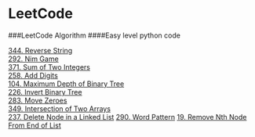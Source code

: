 LeetCode
========

###LeetCode Algorithm
####Easy level
python code  
  
[344. Reverse String](http://nbviewer.jupyter.org/github/tsumy/LeetCode/blob/master/344.%20Reverse%20String.ipynb)  
[292. Nim Game](http://nbviewer.jupyter.org/github/tsumy/LeetCode/blob/master/292.%20Nim%20Game.ipynb)  
[371. Sum of Two Integers](http://nbviewer.jupyter.org/github/tsumy/LeetCode/blob/master/371.%20Sum%20of%20Two%20Integers.ipynb)  
[258. Add Digits](http://nbviewer.jupyter.org/github/tsumy/LeetCode/blob/master/258.%20Add%20Digits.ipynb)  
[104. Maximum Depth of Binary Tree](http://nbviewer.jupyter.org/github/tsumy/LeetCode/blob/master/104.%20Maximum%20Depth%20of%20Binary%20Tree.ipynb)  
[226. Invert Binary Tree](http://nbviewer.jupyter.org/github/tsumy/LeetCode/blob/master/226.%20Invert%20Binary%20Tree.ipynb)  
[283. Move Zeroes](http://nbviewer.jupyter.org/github/tsumy/LeetCode/blob/master/283.%20Move%20Zeroes.ipynb)  
[349. Intersection of Two Arrays](http://nbviewer.jupyter.org/github/tsumy/LeetCode/blob/master/349.%20Intersection%20of%20Two%20Arrays.ipynb)  
[237. Delete Node in a Linked List](http://nbviewer.jupyter.org/github/tsumy/LeetCode/blob/master/237.%20Delete%20Node%20in%20a%20Linked%20List.ipynb)
[](http://nbviewer.jupyter.org/github/tsumy/LeetCode/blob/master/)
[](http://nbviewer.jupyter.org/github/tsumy/LeetCode/blob/master/)
[](http://nbviewer.jupyter.org/github/tsumy/LeetCode/blob/master/)
[](http://nbviewer.jupyter.org/github/tsumy/LeetCode/blob/master/)
[](http://nbviewer.jupyter.org/github/tsumy/LeetCode/blob/master/)
[](http://nbviewer.jupyter.org/github/tsumy/LeetCode/blob/master/)
[](http://nbviewer.jupyter.org/github/tsumy/LeetCode/blob/master/)
[](http://nbviewer.jupyter.org/github/tsumy/LeetCode/blob/master/)
[](http://nbviewer.jupyter.org/github/tsumy/LeetCode/blob/master/)
[290. Word Pattern](http://nbviewer.jupyter.org/github/tsumy/LeetCode/blob/master/290.%20Word%20Pattern.ipynb)
[19. Remove Nth Node From End of List](http://nbviewer.jupyter.org/github/tsumy/LeetCode/blob/master/19.%20Remove%20Nth%20Node%20From%20End%20of%20List.ipynb)